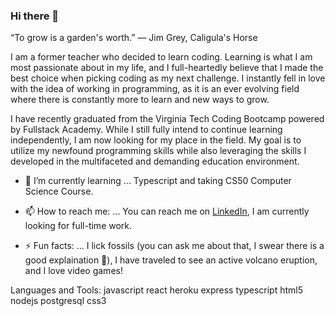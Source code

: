 ### Hi there 👋

<!--
**alemulli/alemulli** is a ✨ _special_ ✨ repository because its `README.md` (this file) appears on your GitHub profile.

Here are some ideas to get you started:

- 🔭 I’m currently working on ...
- 🌱 I’m currently learning ...
- 👯 I’m looking to collaborate on ...
- 🤔 I’m looking for help with ...
- 💬 Ask me about ...
- 📫 How to reach me: ...
- 😄 Pronouns: ...
- ⚡ Fun fact: ...
-->

“To grow is a garden's worth.” — Jim Grey, Caligula's Horse

I am a former teacher who decided to learn coding. Learning is what I am most passionate about in my life, and I full-heartedly believe that I made the best choice when picking coding as my next challenge. I instantly fell in love with the idea of working in programming, as it is an ever evolving field where there is constantly more to learn and new ways to grow. 

I have recently graduated from the Virginia Tech Coding Bootcamp powered by Fullstack Academy. While I still fully intend to continue learning independently, I am now looking for my place in the field. My goal is to utilize my newfound programming skills while also leveraging the skills I developed in the multifaceted and demanding education environment.

- 🌱 I’m currently learning ... Typescript and taking CS50 Computer Science Course. 

- 📫 How to reach me: ... You can reach me on <a href="https://www.linkedin.com/in/alexa-mullin/">LinkedIn</a>, I am currently looking for full-time work. 

- ⚡ Fun facts: ... I lick fossils (you can ask me about that, I swear there is a good explaination 🤪), I have traveled to see an active volcano eruption, and I love video games!

Languages and Tools:
javascript react heroku express typescript html5 nodejs postgresql css3
